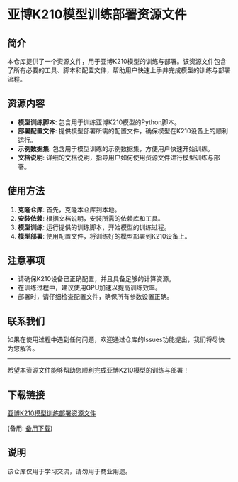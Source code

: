 # 亚博K210模型训练部署资源文件

## 简介
本仓库提供了一个资源文件，用于亚博K210模型的训练与部署。该资源文件包含了所有必要的工具、脚本和配置文件，帮助用户快速上手并完成模型的训练与部署流程。

## 资源内容
- **模型训练脚本**: 包含用于训练亚博K210模型的Python脚本。
- **部署配置文件**: 提供模型部署所需的配置文件，确保模型在K210设备上的顺利运行。
- **示例数据集**: 包含用于模型训练的示例数据集，方便用户快速开始训练。
- **文档说明**: 详细的文档说明，指导用户如何使用资源文件进行模型训练与部署。

## 使用方法
1. **克隆仓库**: 首先，克隆本仓库到本地。
2. **安装依赖**: 根据文档说明，安装所需的依赖库和工具。
3. **模型训练**: 运行提供的训练脚本，开始模型的训练过程。
4. **模型部署**: 使用配置文件，将训练好的模型部署到K210设备上。

## 注意事项
- 请确保K210设备已正确配置，并且具备足够的计算资源。
- 在训练过程中，建议使用GPU加速以提高训练效率。
- 部署时，请仔细检查配置文件，确保所有参数设置正确。

## 联系我们
如果在使用过程中遇到任何问题，欢迎通过仓库的Issues功能提出，我们将尽快为您解答。

---

希望本资源文件能够帮助您顺利完成亚博K210模型的训练与部署！

## 下载链接
[亚博K210模型训练部署资源文件](https://pan.quark.cn/s/e4e8d3d623be) 

(备用: [备用下载](https://pan.baidu.com/s/1BK3bI6Y36dmoCCqcnmpFdA?pwd=1234))

## 说明

该仓库仅用于学习交流，请勿用于商业用途。
